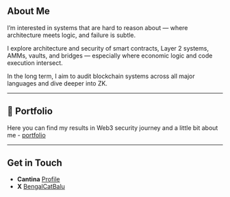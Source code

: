 ## About Me
I’m interested in systems that are hard to reason about — where architecture meets logic, and failure is subtle.

I explore architecture and security of smart contracts, Layer 2 systems, AMMs, vaults, and bridges — especially where economic logic and code execution intersect.

In the long term, I aim to audit blockchain systems across all major languages and dive deeper into ZK.

---

## 🌟 Portfolio
Here you can find my results in Web3 security journey and a little bit about me - [portfolio](https://github.com/BengalCatBalu/Portfolio)

---

## Get in Touch
- **Cantina** [Profile](https://cantina.xyz/u/BengalCatBalu)
- **X** [BengalCatBalu](https://x.com/BengalCatBalu)
